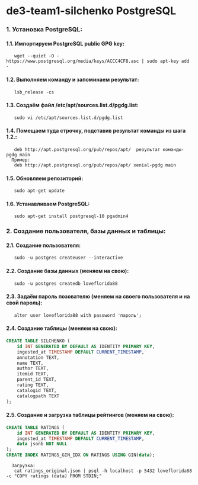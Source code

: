# de3-team1-silchenko PostgreSQL
### 1. Установка PostgreSQL:
#### 1.1. Импортируем PostgreSQL public GPG key:
       wget --quiet -O - https://www.postgresql.org/media/keys/ACCC4CF8.asc | sudo apt-key add -
#### 1.2. Выполняем команду и запоминаем результат:
       lsb_release -cs
#### 1.3. Создаём файл /etc/apt/sources.list.d/pgdg.list:
       sudo vi /etc/apt/sources.list.d/pgdg.list
#### 1.4. Помещаем туда строчку, подставив результат команды из шага 1.2.:
       deb http://apt.postgresql.org/pub/repos/apt/  результат команды-pgdg main
      Пример:
       deb http://apt.postgresql.org/pub/repos/apt/ xenial-pgdg main
#### 1.5. Обновляем репозиторий:
       sudo apt-get update
#### 1.6. Устанавливаем PostgreSQL:
       sudo apt-get install postgresql-10 pgadmin4

### 2. Создание пользователя, базы данных и таблицы:
#### 2.1. Создание пользователя:
       sudo -u postgres createuser --interactive
#### 2.2. Создание базы данных (меняем на свою):
       sudo -u postgres createdb loveflorida88
#### 2.3. Задаём пароль позователю (меняем на своего пользователя и на свой пароль):
       alter user loveflorida88 with password 'пароль';
#### 2.4. Создание таблицы (меняем на свою):
```sql
CREATE TABLE SILCHENKO (
    id INT GENERATED BY DEFAULT AS IDENTITY PRIMARY KEY,
    ingested_at TIMESTAMP DEFAULT CURRENT_TIMESTAMP,
    annotation TEXT,
    name TEXT,
    author TEXT,
    itemid TEXT,
    parent_id TEXT,
    rating TEXT,
    catalogid TEXT,
    catalogpath TEXT
);
```
#### 2.5. Создание и загрузка таблицы рейтингов (меняем на свою):
```sql
CREATE TABLE RATINGS (
    id INT GENERATED BY DEFAULT AS IDENTITY PRIMARY KEY,
    ingested_at TIMESTAMP DEFAULT CURRENT_TIMESTAMP,
    data jsonb NOT NULL
);
CREATE INDEX RATINGS_GIN_IDX ON RATINGS USING GIN(data);
```
      Загрузка:
       cat ratings_original.json | psql -h localhost -p 5432 loveflorida88 -c "COPY ratings (data) FROM STDIN;"
